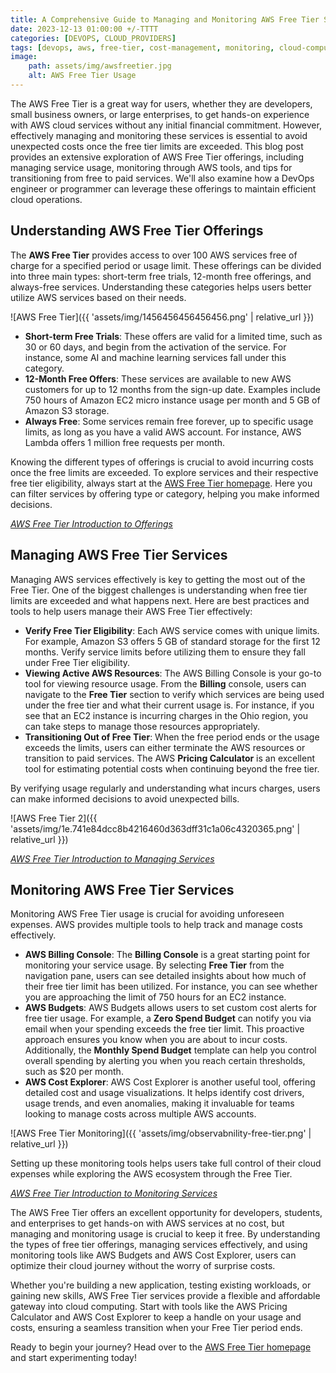 ```yaml
---
title: A Comprehensive Guide to Managing and Monitoring AWS Free Tier Services
date: 2023-12-13 01:00:00 +/-TTTT
categories: [DEVOPS, CLOUD_PROVIDERS]
tags: [devops, aws, free-tier, cost-management, monitoring, cloud-computing, cloud-providers]
image:
    path: assets/img/awsfreetier.jpg
    alt: AWS Free Tier Usage
---
```


The AWS Free Tier is a great way for users, whether they are developers, small business owners, or large enterprises, to get hands-on experience with AWS cloud services without any initial financial commitment. However, effectively managing and monitoring these services is essential to avoid unexpected costs once the free tier limits are exceeded. This blog post provides an extensive exploration of AWS Free Tier offerings, including managing service usage, monitoring through AWS tools, and tips for transitioning from free to paid services. We'll also examine how a DevOps engineer or programmer can leverage these offerings to maintain efficient cloud operations.

## Understanding AWS Free Tier Offerings

The **AWS Free Tier** provides access to over 100 AWS services free of charge for a specified period or usage limit. These offerings can be divided into three main types: short-term free trials, 12-month free offerings, and always-free services. Understanding these categories helps users better utilize AWS services based on their needs.

![AWS Free Tier]({{ 'assets/img/1456456456456456.png' | relative_url }})

- **Short-term Free Trials**: These offers are valid for a limited time, such as 30 or 60 days, and begin from the activation of the service. For instance, some AI and machine learning services fall under this category.
- **12-Month Free Offers**: These services are available to new AWS customers for up to 12 months from the sign-up date. Examples include 750 hours of Amazon EC2 micro instance usage per month and 5 GB of Amazon S3 storage.
- **Always Free**: Some services remain free forever, up to specific usage limits, as long as you have a valid AWS account. For instance, AWS Lambda offers 1 million free requests per month.

Knowing the different types of offerings is crucial to avoid incurring costs once the free limits are exceeded. To explore services and their respective free tier eligibility, always start at the [AWS Free Tier homepage](https://aws.amazon.com/free/). Here you can filter services by offering type or category, helping you make informed decisions.

*[AWS Free Tier Introduction to Offerings](https://aws.amazon.com/free/)*

## Managing AWS Free Tier Services

Managing AWS services effectively is key to getting the most out of the Free Tier. One of the biggest challenges is understanding when free tier limits are exceeded and what happens next. Here are best practices and tools to help users manage their AWS Free Tier effectively:

- **Verify Free Tier Eligibility**: Each AWS service comes with unique limits. For example, Amazon S3 offers 5 GB of standard storage for the first 12 months. Verify service limits before utilizing them to ensure they fall under Free Tier eligibility.
- **Viewing Active AWS Resources**: The AWS Billing Console is your go-to tool for viewing resource usage. From the **Billing** console, users can navigate to the **Free Tier** section to verify which services are being used under the free tier and what their current usage is. For instance, if you see that an EC2 instance is incurring charges in the Ohio region, you can take steps to manage those resources appropriately.
- **Transitioning Out of Free Tier**: When the free period ends or the usage exceeds the limits, users can either terminate the AWS resources or transition to paid services. The AWS **Pricing Calculator** is an excellent tool for estimating potential costs when continuing beyond the free tier.

By verifying usage regularly and understanding what incurs charges, users can make informed decisions to avoid unexpected bills.

![AWS Free Tier 2]({{ 'assets/img/1e.741e84dcc8b4216460d363dff31c1a06c4320365.png' | relative_url }})

*[AWS Free Tier Introduction to Managing Services](https://aws.amazon.com/premiumsupport/knowledge-center/free-tier-expiring/)*

## Monitoring AWS Free Tier Services

Monitoring AWS Free Tier usage is crucial for avoiding unforeseen expenses. AWS provides multiple tools to help track and manage costs effectively.

- **AWS Billing Console**: The **Billing Console** is a great starting point for monitoring your service usage. By selecting **Free Tier** from the navigation pane, users can see detailed insights about how much of their free tier limit has been utilized. For instance, you can see whether you are approaching the limit of 750 hours for an EC2 instance.
- **AWS Budgets**: AWS Budgets allows users to set custom cost alerts for free tier usage. For example, a **Zero Spend Budget** can notify you via email when your spending exceeds the free tier limit. This proactive approach ensures you know when you are about to incur costs. Additionally, the **Monthly Spend Budget** template can help you control overall spending by alerting you when you reach certain thresholds, such as $20 per month.
- **AWS Cost Explorer**: AWS Cost Explorer is another useful tool, offering detailed cost and usage visualizations. It helps identify cost drivers, usage trends, and even anomalies, making it invaluable for teams looking to manage costs across multiple AWS accounts.

![AWS Free Tier Monitoring]({{ 'assets/img/observabnility-free-tier.png' | relative_url }})

Setting up these monitoring tools helps users take full control of their cloud expenses while exploring the AWS ecosystem through the Free Tier.

*[AWS Free Tier Introduction to Monitoring Services](https://docs.aws.amazon.com/cost-management/latest/userguide/budgets-create.html)*


The AWS Free Tier offers an excellent opportunity for developers, students, and enterprises to get hands-on with AWS services at no cost, but managing and monitoring usage is crucial to keep it free. By understanding the types of free tier offerings, managing services effectively, and using monitoring tools like AWS Budgets and AWS Cost Explorer, users can optimize their cloud journey without the worry of surprise costs.

Whether you're building a new application, testing existing workloads, or gaining new skills, AWS Free Tier services provide a flexible and affordable gateway into cloud computing. Start with tools like the AWS Pricing Calculator and AWS Cost Explorer to keep a handle on your usage and costs, ensuring a seamless transition when your Free Tier period ends.

Ready to begin your journey? Head over to the [AWS Free Tier homepage](https://aws.amazon.com/free/) and start experimenting today!

